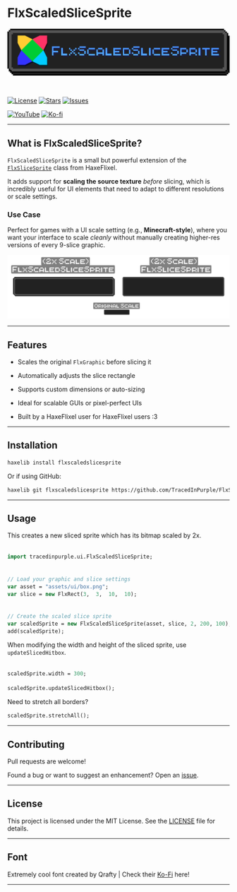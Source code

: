 # FlxScaledSliceSprite

<p align="center">
    <img src="https://raw.githubusercontent.com/TracedInPurple/flxscaledslicesprite/main/art/banner.png" alt="FlxScaledSliceSprite Banner" />
</p>

<br>

[![License](https://img.shields.io/github/license/TracedInPurple/FlxScaledSliceSprite?style=for-the-badge)](LICENSE) [![Stars](https://img.shields.io/github/stars/TracedInPurple/FlxScaledSliceSprite?style=for-the-badge)](https://github.com/TracedInPurple/FlxScaledSliceSprite/stargazers) [![Issues](https://img.shields.io/github/issues/TracedInPurple/FlxScaledSliceSprite?style=for-the-badge)](https://github.com/TracedInPurple/FlxScaledSliceSprite/issues)

[![YouTube](https://img.shields.io/badge/YouTube-TracedInPurple-FF0000?logo=youtube&style=for-the-badge)](https://www.youtube.com/@TracedInPurple) [![Ko-fi](https://img.shields.io/badge/Buy%20Me%20a%20Coffee-Ko--fi-FF5E5B?logo=ko-fi&logoColor=white&style=for-the-badge)](https://ko-fi.com/tracedinpurple)

---

## What is FlxScaledSliceSprite?

`FlxScaledSliceSprite` is a small but powerful extension of the [`FlxSliceSprite`](https://api.haxeflixel.com/flixel/addons/display/FlxSliceSprite.html) class from HaxeFlixel.

It adds support for **scaling the source texture**  *before* slicing, which is incredibly useful for UI elements that need to adapt to different resolutions or scale settings.

### Use Case

Perfect for games with a UI scale setting (e.g., **Minecraft-style**), where you want your interface to scale *cleanly* without manually creating higher-res versions of every 9-slice graphic.

<p align="center">
    <img src="https://raw.githubusercontent.com/TracedInPurple/flxscaledslicesprite/main/art/example.png" alt="FlxScaledSliceSprite Example" />
</p>

---

## Features

- Scales the original `FlxGraphic` before slicing it

- Automatically adjusts the slice rectangle

- Supports custom dimensions or auto-sizing

- Ideal for scalable GUIs or pixel-perfect UIs

- Built by a HaxeFlixel user for HaxeFlixel users :3

---

## Installation

```bash
haxelib install flxscaledslicesprite
```

Or if using GitHub:

```bash
haxelib git flxscaledslicesprite https://github.com/TracedInPurple/FlxScaledSliceSprite.git
```

---

## Usage

This creates a new sliced sprite which has its bitmap scaled by 2x.

```haxe

import tracedinpurple.ui.FlxScaledSliceSprite;
  

// Load your graphic and slice settings
var asset = "assets/ui/box.png";
var slice = new FlxRect(3,  3,  10,  10);
  

// Create the scaled slice sprite
var scaledSprite = new FlxScaledSliceSprite(asset, slice, 2, 200, 100);
add(scaledSprite);
```

When modifying the width and height of the sliced sprite, use `updateSlicedHitbox`.

```haxe

scaledSprite.width = 300;

scaledSprite.updateSlicedHitbox();

```

Need to stretch all borders?  

```haxe
scaledSprite.stretchAll();
```

---

## Contributing

Pull requests are welcome!

Found a bug or want to suggest an enhancement? Open an [issue](https://github.com/TracedInPurple/FlxScaledSliceSprite/issues).

---

## License

This project is licensed under the MIT License. See the [LICENSE](LICENSE) file for details.

---

## Font

Extremely cool font created by Qrafty | Check their [Ko-Fi](https://ko-fi.com/post/qraftium-FONT-N4N81DJKV5) here!

---
